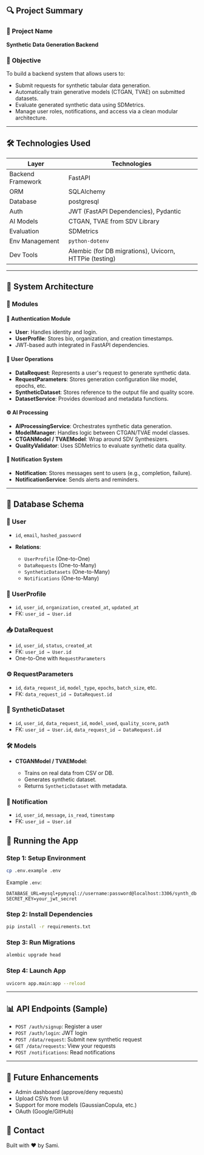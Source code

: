 ## 🔍 Project Summary

### 📌 Project Name

**Synthetic Data Generation Backend**

### 🎯 Objective

To build a backend system that allows users to:

* Submit requests for synthetic tabular data generation.
* Automatically train generative models (CTGAN, TVAE) on submitted datasets.
* Evaluate generated synthetic data using SDMetrics.
* Manage user roles, notifications, and access via a clean modular architecture.

---

## 🛠️ Technologies Used

| Layer             | Technologies                                           |
| ----------------- | ------------------------------------------------------ |
| Backend Framework | FastAPI                                                |
| ORM               | SQLAlchemy                                             |
| Database          | postgresql                                             |
| Auth              | JWT (FastAPI Dependencies), Pydantic                   |
| AI Models         | CTGAN, TVAE from SDV Library                           |
| Evaluation        | SDMetrics                                              |
| Env Management    | `python-dotenv`                                        |
| Dev Tools         | Alembic (for DB migrations), Uvicorn, HTTPie (testing) |

---

## 🧱 System Architecture

### 📁 Modules

#### 🔐 Authentication Module

* **User**: Handles identity and login.
* **UserProfile**: Stores bio, organization, and creation timestamps.
* JWT-based auth integrated in FastAPI dependencies.

#### 👤 User Operations

* **DataRequest**: Represents a user's request to generate synthetic data.
* **RequestParameters**: Stores generation configuration like model, epochs, etc.
* **SyntheticDataset**: Stores reference to the output file and quality score.
* **DatasetService**: Provides download and metadata functions.

#### ⚙️ AI Processing

* **AIProcessingService**: Orchestrates synthetic data generation.
* **ModelManager**: Handles logic between CTGAN/TVAE model classes.
* **CTGANModel / TVAEModel**: Wrap around SDV Synthesizers.
* **QualityValidator**: Uses SDMetrics to evaluate synthetic data quality.

#### 📧 Notification System

* **Notification**: Stores messages sent to users (e.g., completion, failure).
* **NotificationService**: Sends alerts and reminders.

---

## 🔗 Database Schema

### 👤 User

* `id`, `email`, `hashed_password`
* **Relations**:

  * `UserProfile` (One-to-One)
  * `DataRequests` (One-to-Many)
  * `SyntheticDatasets` (One-to-Many)
  * `Notifications` (One-to-Many)

### 📄 UserProfile

* `id`, `user_id`, `organization`, `created_at`, `updated_at`
* FK: `user_id → User.id`

### 📥 DataRequest

* `id`, `user_id`, `status`, `created_at`
* FK: `user_id → User.id`
* One-to-One with `RequestParameters`

### ⚙️ RequestParameters

* `id`, `data_request_id`, `model_type`, `epochs`, `batch_size`, etc.
* FK: `data_request_id → DataRequest.id`

### 🧪 SyntheticDataset

* `id`, `user_id`, `data_request_id`, `model_used`, `quality_score`, `path`
* FK: `user_id → User.id`, `data_request_id → DataRequest.id`

### 🛠️ Models

* **CTGANModel / TVAEModel**:

  * Trains on real data from CSV or DB.
  * Generates synthetic dataset.
  * Returns `SyntheticDataset` with metadata.

### 📨 Notification

* `id`, `user_id`, `message`, `is_read`, `timestamp`
* FK: `user_id → User.id`

## 🧪 Running the App

### Step 1: Setup Environment

```bash
cp .env.example .env
```

Example `.env`:

```
DATABASE_URL=mysql+pymysql://username:password@localhost:3306/synth_db
SECRET_KEY=your_jwt_secret
```

### Step 2: Install Dependencies

```bash
pip install -r requirements.txt
```

### Step 3: Run Migrations

```bash
alembic upgrade head
```

### Step 4: Launch App

```bash
uvicorn app.main:app --reload
```

---

## 📊 API Endpoints (Sample)

* `POST /auth/signup`: Register a user
* `POST /auth/login`: JWT login
* `POST /data/request`: Submit new synthetic request
* `GET /data/requests`: View your requests
* `POST /notifications`: Read notifications

---

## 📌 Future Enhancements

* Admin dashboard (approve/deny requests)
* Upload CSVs from UI
* Support for more models (GaussianCopula, etc.)
* OAuth (Google/GitHub)

## 📧 Contact

Built with ❤️ by Sami.
